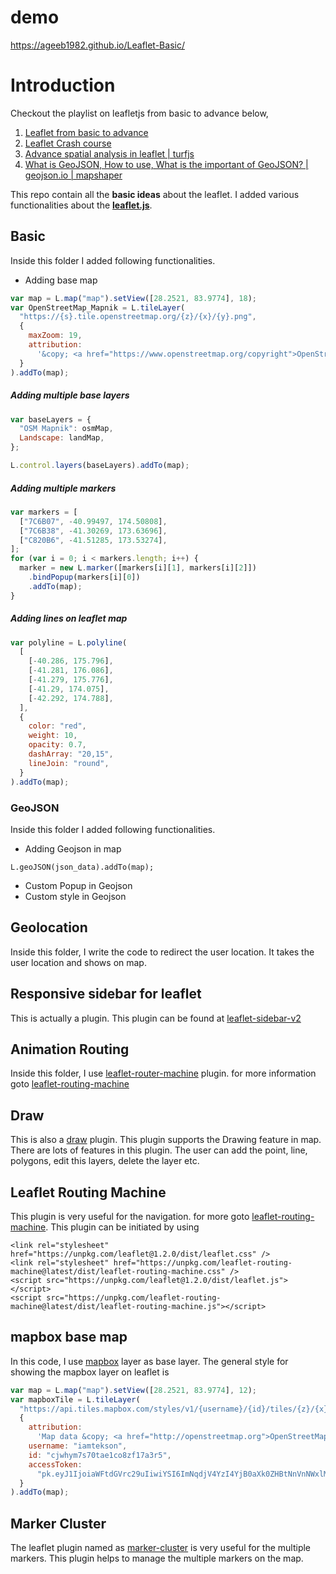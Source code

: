 # demo
https://ageeb1982.github.io/Leaflet-Basic/

# Introduction

Checkout the playlist on leafletjs from basic to advance below,

1. [Leaflet from basic to advance](https://youtube.com/playlist?list=PLyWyQBSWLw1NH1wsA0wkSMTlQ45P0AqCj)
2. [Leaflet Crash course](https://youtu.be/ls_Eue1xUtY)
3. [Advance spatial analysis in leaflet | turfjs](https://youtu.be/X_2M31p5w2M)
4. [What is GeoJSON, How to use, What is the important of GeoJSON? | geojson.io | mapshaper](https://youtu.be/B9uZCizEqWs)

This repo contain all the **basic ideas** about the leaflet. I added various functionalities about the [**leaflet.js**](leafletjs.com).

## Basic

Inside this folder I added following functionalities.

- Adding base map

```javascript
var map = L.map("map").setView([28.2521, 83.9774], 18);
var OpenStreetMap_Mapnik = L.tileLayer(
  "https://{s}.tile.openstreetmap.org/{z}/{x}/{y}.png",
  {
    maxZoom: 19,
    attribution:
      '&copy; <a href="https://www.openstreetmap.org/copyright">OpenStreetMap</a> contributors',
  }
).addTo(map);
```

##### Adding multiple base layers

```js
var baseLayers = {
  "OSM Mapnik": osmMap,
  Landscape: landMap,
};

L.control.layers(baseLayers).addTo(map);
```

##### Adding multiple markers

```js
var markers = [
  ["7C6B07", -40.99497, 174.50808],
  ["7C6B38", -41.30269, 173.63696],
  ["C820B6", -41.51285, 173.53274],
];
for (var i = 0; i < markers.length; i++) {
  marker = new L.marker([markers[i][1], markers[i][2]])
    .bindPopup(markers[i][0])
    .addTo(map);
}
```

##### Adding lines on leaflet map

```js
var polyline = L.polyline(
  [
    [-40.286, 175.796],
    [-41.281, 176.086],
    [-41.279, 175.776],
    [-41.29, 174.075],
    [-42.292, 174.788],
  ],
  {
    color: "red",
    weight: 10,
    opacity: 0.7,
    dashArray: "20,15",
    lineJoin: "round",
  }
).addTo(map);
```

### GeoJSON

Inside this folder I added following functionalities.

- Adding Geojson in map

```
L.geoJSON(json_data).addTo(map);
```

- Custom Popup in Geojson
- Custom style in Geojson

## Geolocation

Inside this folder, I write the code to redirect the user location. It takes the user location and shows on map.

## Responsive sidebar for leaflet

This is actually a plugin. This plugin can be found at [leaflet-sidebar-v2](https://github.com/Turbo87/sidebar-v2)

## Animation Routing

Inside this folder, I use [leaflet-router-machine](http://www.liedman.net/leaflet-routing-machine/tutorials/) plugin. for more information goto [leaflet-routing-machine](http://www.liedman.net/leaflet-routing-machine/tutorials/)

## Draw

This is also a [draw](https://leaflet.github.io/Leaflet.draw/docs/leaflet-draw-latest.html) plugin. This plugin supports the Drawing feature in map. There are lots of features in this plugin. The user can add the point, line, polygons, edit this layers, delete the layer etc.

## Leaflet Routing Machine

This plugin is very useful for the navigation. for more goto [leaflet-routing-machine](http://www.liedman.net/leaflet-routing-machine/tutorials/). This plugin can be initiated by using

```
<link rel="stylesheet" href="https://unpkg.com/leaflet@1.2.0/dist/leaflet.css" />
<link rel="stylesheet" href="https://unpkg.com/leaflet-routing-machine@latest/dist/leaflet-routing-machine.css" />
<script src="https://unpkg.com/leaflet@1.2.0/dist/leaflet.js"></script>
<script src="https://unpkg.com/leaflet-routing-machine@latest/dist/leaflet-routing-machine.js"></script>
```

## mapbox base map

In this code, I use [mapbox](https://mapbox.com) layer as base layer. The general style for showing the mapbox layer on leaflet is

```js
var map = L.map("map").setView([28.2521, 83.9774], 12);
var mapboxTile = L.tileLayer(
  "https://api.tiles.mapbox.com/styles/v1/{username}/{id}/tiles/{z}/{x}/{y}?access_token={accessToken}",
  {
    attribution:
      'Map data &copy; <a href="http://openstreetmap.org">OpenStreetMap</a> contributors, <a href="http://creativecommons.org/licenses/by-sa/2.0/">CC-BY-SA</a>, Imagery © <a href="http://mapbox.com">Mapbox</a>',
    username: "iamtekson",
    id: "cjwhym7s70tae1co8zf17a3r5",
    accessToken:
      "pk.eyJ1IjoiaWFtdGVrc29uIiwiYSI6ImNqdjV4YzI4YjB0aXk0ZHBtNnVnNWxlM20ifQ.FjQJyCTodXASYtOK8IrLQA",
  }
).addTo(map);
```

## Marker Cluster

The leaflet plugin named as [marker-cluster](https://github.com/Leaflet/Leaflet.markercluster) is very useful for the multiple markers. This plugin helps to manage the multiple markers on the map.
